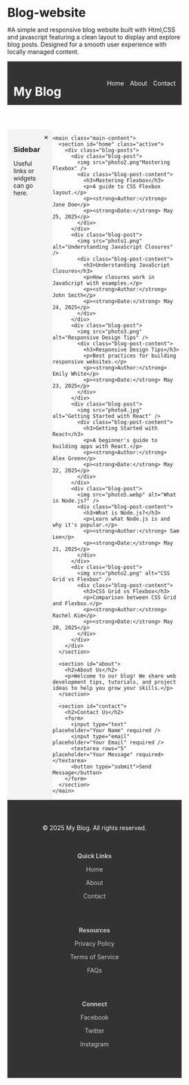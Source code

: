 # Blog-website
#A simple and responsive blog website built with Html,CSS and javascript featuring a clean layout to display and explore blog posts. Designed for a smooth user experience with locally managed content.
<!DOCTYPE html>
<html lang="en">
<head>
  <meta charset="UTF-8" />
  <meta name="viewport" content="width=device-width, initial-scale=1.0" />
  <title>Responsive Blog Layout</title>
  <style>
    * {
      box-sizing: border-box;
      margin: 0;
      padding: 0;
    }

    body {
      font-family: Arial, sans-serif;
      display: flex;
      flex-direction: column;
      min-height: 100vh;
    }

    header {
      background: #333;
      color: white;
      padding: 1em;
      display: flex;
      justify-content: space-between;
      align-items: center;
    }

    nav {
      display: flex;
      gap: 1em;
    }

    nav a {
      color: white;
      text-decoration: none;
      cursor: pointer;
    }

    .menu-toggle {
      display: none;
      font-size: 1.5em;
      cursor: pointer;
    }

    .container {
      display: flex;
      flex: 1;
    }

    .sidebar {
      width: 250px;
      background: #f4f4f4;
      padding: 1em;
      display: block;
      position: relative;
    }

    .close-sidebar {
      position: absolute;
      top: 10px;
      right: 10px;
      background: none;
      border: none;
      font-size: 1.2em;
      cursor: pointer;
    }

    .main-content {
      flex: 1;
      padding: 1em;
    }

    section {
      display: none;
    }

    section.active {
      display: block;
    }

    .blog-posts {
      display: flex;
      flex-wrap: wrap;
      gap: 2em;
      justify-content: center;
    }

    .blog-post {
      width: 400px;
      background: #fff;
      border: 1px solid #ccc;
      border-radius: 10px;
      overflow: hidden;
      box-shadow: 0 4px 8px rgba(0,0,0,0.1);
      display: flex;
      flex-direction: column;
      transition: transform 0.3s;
    }

    .blog-post:hover {
      transform: translateY(-5px);
    }

    .blog-post img {
      width: 100%;
      height: 250px;
      object-fit: cover;
    }

    .blog-post-content {
      padding: 1.5em;
    }

    .blog-post-content h3 {
      margin-bottom: 0.5em;
    }

    .blog-post-content p {
      margin: 0.5em 0;
    }

    form {
      display: flex;
      flex-direction: column;
      gap: 1em;
      max-width: 400px;
    }

    form input, form textarea {
      padding: 0.75em;
      border: 1px solid #ccc;
      border-radius: 4px;
    }

    form button {
      background-color: #333;
      color: white;
      padding: 0.75em;
      border: none;
      border-radius: 4px;
      cursor: pointer;
    }

    footer {
      background: #333;
      color: white;
      text-align: center;
      padding: 3em;
      margin-top: auto;
    }

    footer p {
      margin-bottom: 1em;
    }

    footer .footer-columns {
      display: flex;
      justify-content: space-around;
      flex-wrap: wrap;
      color: #ccc;
    }

    footer .footer-column {
      margin: 1em;
      min-width: 200px;
    }

    @media (max-width: 768px) {
      .container {
        flex-direction: column;
      }

      .sidebar {
        display: none;
        width: 100%;
      }

      .menu-toggle {
        display: block;
      }

      nav {
        display: none;
        flex-direction: column;
        background: #444;
        padding: 1em;
      }

      nav a {
        padding: 0.5em 0;
      }
    }
  </style>
</head>
<body>
  <header>
    <h1>My Blog</h1>
    <span class="menu-toggle" onclick="toggleMenu()">&#9776;</span>
    <nav id="navbar">
      <a onclick="showSection('home')">Home</a>
      <a onclick="showSection('about')">About</a>
      <a onclick="showSection('contact')">Contact</a>
    </nav>
  </header>

  <div class="container">
    <aside class="sidebar" id="sidebar">
      <button class="close-sidebar" onclick="toggleSidebar()">&times;</button>
      <h3>Sidebar</h3>
      <p>Useful links or widgets can go here.</p>
    </aside>

    <main class="main-content">
      <section id="home" class="active">
        <div class="blog-posts">
          <div class="blog-post">
            <img src="photo2.png"Mastering Flexbox" />
            <div class="blog-post-content">
              <h3>Mastering Flexbox</h3>
              <p>A guide to CSS Flexbox layout.</p>
              <p><strong>Author:</strong> Jane Doe</p>
              <p><strong>Date:</strong> May 25, 2025</p>
            </div>
          </div>
          <div class="blog-post">
            <img src="photo1.png" alt="Understanding JavaScript Closures" />
            <div class="blog-post-content">
              <h3>Understanding JavaScript Closures</h3>
              <p>How closures work in JavaScript with examples.</p>
              <p><strong>Author:</strong> John Smith</p>
              <p><strong>Date:</strong> May 24, 2025</p>
            </div>
          </div>
          <div class="blog-post">
            <img src="photo3.png" alt="Responsive Design Tips" />
            <div class="blog-post-content">
              <h3>Responsive Design Tips</h3>
              <p>Best practices for building responsive websites.</p>
              <p><strong>Author:</strong> Emily White</p>
              <p><strong>Date:</strong> May 23, 2025</p>
            </div>
          </div>
          <div class="blog-post">
            <img src="photo4.jpg" alt="Getting Started with React" />
            <div class="blog-post-content">
              <h3>Getting Started with React</h3>
              <p>A beginner's guide to building apps with React.</p>
              <p><strong>Author:</strong> Alex Green</p>
              <p><strong>Date:</strong> May 22, 2025</p>
            </div>
          </div>
          <div class="blog-post">
            <img src="photo5.webp" alt="What is Node.js?" />
            <div class="blog-post-content">
              <h3>What is Node.js?</h3>
              <p>Learn what Node.js is and why it's popular.</p>
              <p><strong>Author:</strong> Sam Lee</p>
              <p><strong>Date:</strong> May 21, 2025</p>
            </div>
          </div>
          <div class="blog-post">
            <img src="photo2.png" alt="CSS Grid vs Flexbox" />
            <div class="blog-post-content">
              <h3>CSS Grid vs Flexbox</h3>
              <p>Comparison between CSS Grid and Flexbox.</p>
              <p><strong>Author:</strong> Rachel Kim</p>
              <p><strong>Date:</strong> May 20, 2025</p>
            </div>
          </div>
        </div>
      </section>

      <section id="about">
        <h2>About Us</h2>
        <p>Welcome to our blog! We share web development tips, tutorials, and project ideas to help you grow your skills.</p>
      </section>

      <section id="contact">
        <h2>Contact Us</h2>
        <form>
          <input type="text" placeholder="Your Name" required />
          <input type="email" placeholder="Your Email" required />
          <textarea rows="5" placeholder="Your Message" required></textarea>
          <button type="submit">Send Message</button>
        </form>
      </section>
    </main>
  </div>

  <footer>
    <p>&copy; 2025 My Blog. All rights reserved.</p>
    <div class="footer-columns">
      <div class="footer-column">
        <h4>Quick Links</h4>
        <p>Home</p>
        <p>About</p>
        <p>Contact</p>
      </div>
      <div class="footer-column">
        <h4>Resources</h4>
        <p>Privacy Policy</p>
        <p>Terms of Service</p>
        <p>FAQs</p>
      </div>
      <div class="footer-column">
        <h4>Connect</h4>
        <p>Facebook</p>
        <p>Twitter</p>
        <p>Instagram</p>
      </div>
    </div>
  </footer>

  <script>
    function toggleMenu() {
      const nav = document.getElementById('navbar');
      nav.style.display = nav.style.display === 'flex' ? 'none' : 'flex';
    }

    function toggleSidebar() {
      const sidebar = document.getElementById('sidebar');
      sidebar.style.display = sidebar.style.display === 'none' ? 'block' : 'none';
    }

    function showSection(sectionId) {
      document.querySelectorAll('main section').forEach(section => {
        section.classList.remove('active');
      });
      document.getElementById(sectionId).classList.add('active');
    }
  </script>
</body>
</html>


